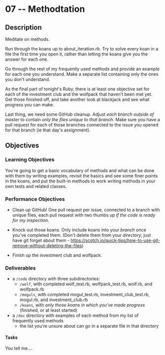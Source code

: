 # 07 -- Methodtation

## Description

Meditate on methods.

Run through the koans up to about_iteration.rb. Try to solve every koan in a file the first time you open it, rather than letting the koans give you the answer for each one.

Go through the rest of my frequently used methods and provide an example for each one you understand. Make a separate list containing only the ones you don't understand.

As the final part of tonight's Ruby, there is at least one objective set for each of the investment club and the wolfpack that haven't been met yet. Get those finished off, and take another look at blackjack and see what progress you can make.

Last thing, we need some GitHub cleanup. Adjust *each branch outside of master* to contain *only the files unique to that branch*. Make sure you have a pull request for each of those branches connected to the issue you opened for that branch (ie that day's assignment). 

## Objectives

### Learning Objectives

You're going to get a basic vocabulary of methods and what can be done with them by writing examples, revisit the basics and see some finer points in the koans, and put the built-in methods to work writing methods in your own tests and related classes.

### Performance Objectives

* Clean up GitHub! One pull request per issue, connected to a branch with unique files, each pull request with two thumbs up *if the code is ready for my inspection*.

* Knock out those koans. Only include koans into your *branch* once you've completed them. (Don't delete them from your *directory*, just have git forget about them - https://scotch.io/quick-tips/how-to-use-git-remove-without-deleting-the-files)

* Finish up the investment club and wolfpack. 

### Deliverables

* a `/code` directory with three subdirectories:
  * `/wolf`, with completed wolf_test.rb, wolfpack_test.rb, wolf.rb, and wolfpack.rb
  * `/moguls`, with completed mogul_test.rb, investment_club_test.rb, mogul.rb, and investment_club.rb
  * `/koans`, with *only those koans in which you've made progress* (finished, or at least started)
* a `/doc` directory with examples of each method from my list of frequently used methods
  * the list you're unsure about can go in a separate file in that directory

#### Tasks

You tell me....
